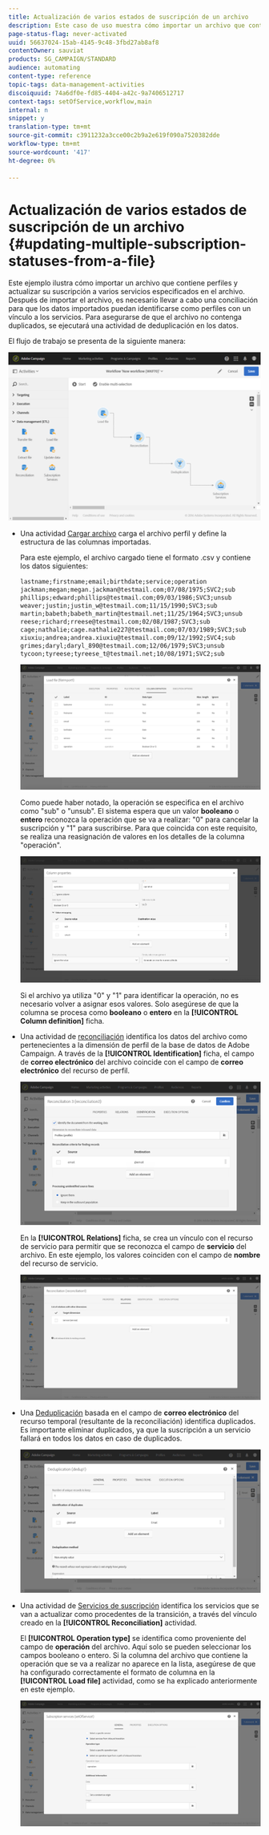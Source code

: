 ```yaml
---
title: Actualización de varios estados de suscripción de un archivo
description: Este caso de uso muestra cómo importar un archivo que contiene perfiles y actualizar su suscripción a varios servicios especificados en el archivo.
page-status-flag: never-activated
uuid: 56637024-15ab-4145-9c48-3fbd27ab8af8
contentOwner: sauviat
products: SG_CAMPAIGN/STANDARD
audience: automating
content-type: reference
topic-tags: data-management-activities
discoiquuid: 74a6df0e-fd85-4404-a42c-9a7406512717
context-tags: setOfService,workflow,main
internal: n
snippet: y
translation-type: tm+mt
source-git-commit: c3911232a3cce00c2b9a2e619f090a7520382dde
workflow-type: tm+mt
source-wordcount: '417'
ht-degree: 0%

---
```



# Actualización de varios estados de suscripción de un archivo {#updating-multiple-subscription-statuses-from-a-file}

Este ejemplo ilustra cómo importar un archivo que contiene perfiles y actualizar su suscripción a varios servicios especificados en el archivo. Después de importar el archivo, es necesario llevar a cabo una conciliación para que los datos importados puedan identificarse como perfiles con un vínculo a los servicios. Para asegurarse de que el archivo no contenga duplicados, se ejecutará una actividad de deduplicación en los datos.

El flujo de trabajo se presenta de la siguiente manera:

![](assets/subscription_activity_example1.png)

* Una actividad [Cargar archivo](../../automating/using/load-file.md) carga el archivo perfil y define la estructura de las columnas importadas.

   Para este ejemplo, el archivo cargado tiene el formato .csv y contiene los datos siguientes:

   ```
   lastname;firstname;email;birthdate;service;operation
   jackman;megan;megan.jackman@testmail.com;07/08/1975;SVC2;sub
   phillips;edward;phillips@testmail.com;09/03/1986;SVC3;unsub
   weaver;justin;justin_w@testmail.com;11/15/1990;SVC3;sub
   martin;babeth;babeth_martin@testmail.net;11/25/1964;SVC3;unsub
   reese;richard;rreese@testmail.com;02/08/1987;SVC3;sub
   cage;nathalie;cage.nathalie227@testmail.com;07/03/1989;SVC3;sub
   xiuxiu;andrea;andrea.xiuxiu@testmail.com;09/12/1992;SVC4;sub
   grimes;daryl;daryl_890@testmail.com;12/06/1979;SVC3;unsub
   tycoon;tyreese;tyreese_t@testmail.net;10/08/1971;SVC2;sub
   ```

   ![](assets/subscription_example_load_file.png)

   Como puede haber notado, la operación se especifica en el archivo como &quot;sub&quot; o &quot;unsub&quot;. El sistema espera que un valor **booleano** o **entero** reconozca la operación que se va a realizar: &quot;0&quot; para cancelar la suscripción y &quot;1&quot; para suscribirse. Para que coincida con este requisito, se realiza una reasignación de valores en los detalles de la columna &quot;operación&quot;.

   ![](assets/subscription_example_remapping.png)

   Si el archivo ya utiliza &quot;0&quot; y &quot;1&quot; para identificar la operación, no es necesario volver a asignar esos valores. Solo asegúrese de que la columna se procesa como **booleano** o **entero** en la **[!UICONTROL Column definition]** ficha.

* Una actividad de [reconciliación](../../automating/using/reconciliation.md) identifica los datos del archivo como pertenecientes a la dimensión de perfil de la base de datos de Adobe Campaign. A través de la **[!UICONTROL Identification]** ficha, el campo de **correo electrónico** del archivo coincide con el campo de **correo electrónico** del recurso de perfil.

   ![](assets/subscription_activity_example3.png)

   En la **[!UICONTROL Relations]** ficha, se crea un vínculo con el recurso de servicio para permitir que se reconozca el campo de **servicio** del archivo. En este ejemplo, los valores coinciden con el campo de **nombre** del recurso de servicio.

   ![](assets/subscription_example_service_relation.png)

* Una [Deduplicación](../../automating/using/deduplication.md) basada en el campo de **correo electrónico** del recurso temporal (resultante de la reconciliación) identifica duplicados. Es importante eliminar duplicados, ya que la suscripción a un servicio fallará en todos los datos en caso de duplicados.

   ![](assets/subscription_activity_example5.png)

* Una actividad de [Servicios de suscripción](../../automating/using/subscription-services.md) identifica los servicios que se van a actualizar como procedentes de la transición, a través del vínculo creado en la **[!UICONTROL Reconciliation]** actividad.

   El **[!UICONTROL Operation type]** se identifica como proveniente del campo de **operación** del archivo. Aquí solo se pueden seleccionar los campos booleano o entero. Si la columna del archivo que contiene la operación que se va a realizar no aparece en la lista, asegúrese de que ha configurado correctamente el formato de columna en la **[!UICONTROL Load file]** actividad, como se ha explicado anteriormente en este ejemplo.

   ![](assets/subscription_activity_example_from_file.png)
